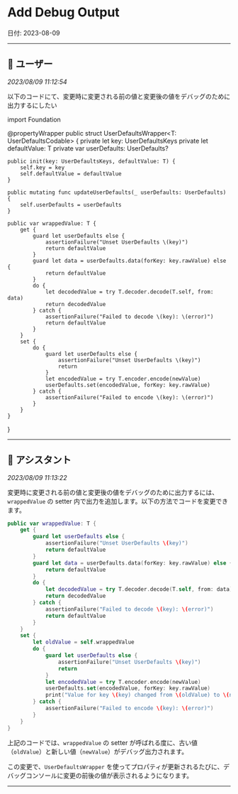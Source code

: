# Add Debug Output

日付: 2023-08-09

---

## 👤 ユーザー
*2023/08/09 11:12:54*

以下のコードにて、変更時に変更される前の値と変更後の値をデバッグのために出力するにしたい


import Foundation

@propertyWrapper
public struct UserDefaultsWrapper&lt;T: UserDefaultsCodable&gt; {
    private let key: UserDefaultsKeys
    private let defaultValue: T
    private var userDefaults: UserDefaults?

    public init(key: UserDefaultsKeys, defaultValue: T) {
        self.key = key
        self.defaultValue = defaultValue
    }

    public mutating func updateUserDefaults(_ userDefaults: UserDefaults) {
        self.userDefaults = userDefaults
    }

    public var wrappedValue: T {
        get {
            guard let userDefaults else {
                assertionFailure("Unset UserDefaults \(key)")
                return defaultValue
            }
            guard let data = userDefaults.data(forKey: key.rawValue) else {
                return defaultValue
            }
            do {
                let decodedValue = try T.decoder.decode(T.self, from: data)
                return decodedValue
            } catch {
                assertionFailure("Failed to decode \(key): \(error)")
                return defaultValue
            }
        }
        set {
            do {
                guard let userDefaults else {
                    assertionFailure("Unset UserDefaults \(key)")
                    return
                }
                let encodedValue = try T.encoder.encode(newValue)
                userDefaults.set(encodedValue, forKey: key.rawValue)
            } catch {
                assertionFailure("Failed to encode \(key): \(error)")
            }
        }
    }
}

---

## 🤖 アシスタント
*2023/08/09 11:13:22*

変更時に変更される前の値と変更後の値をデバッグのために出力するには、`wrappedValue` の setter 内で出力を追加します。以下の方法でコードを変更できます。

```swift
public var wrappedValue: T {
    get {
        guard let userDefaults else {
            assertionFailure("Unset UserDefaults \(key)")
            return defaultValue
        }
        guard let data = userDefaults.data(forKey: key.rawValue) else {
            return defaultValue
        }
        do {
            let decodedValue = try T.decoder.decode(T.self, from: data)
            return decodedValue
        } catch {
            assertionFailure("Failed to decode \(key): \(error)")
            return defaultValue
        }
    }
    set {
        let oldValue = self.wrappedValue
        do {
            guard let userDefaults else {
                assertionFailure("Unset UserDefaults \(key)")
                return
            }
            let encodedValue = try T.encoder.encode(newValue)
            userDefaults.set(encodedValue, forKey: key.rawValue)
            print("Value for key \(key) changed from \(oldValue) to \(newValue)")  // 追加
        } catch {
            assertionFailure("Failed to encode \(key): \(error)")
        }
    }
}
```

上記のコードでは、`wrappedValue` の setter が呼ばれる度に、古い値（`oldValue`）と新しい値（`newValue`）がデバッグ出力されます。

この変更で、`UserDefaultsWrapper` を使ってプロパティが更新されるたびに、デバッグコンソールに変更の前後の値が表示されるようになります。

---
